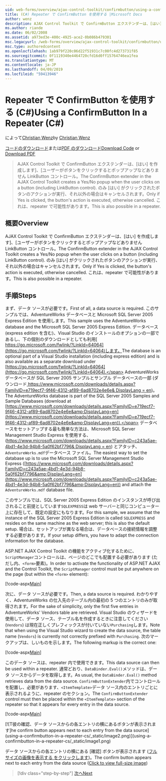 ```yaml
---
uid: web-forms/overview/ajax-control-toolkit/confirmbutton/using-a-confirmbutton-in-a-repeater-cs
title: (C#) Repeater で ConfirmButton を使用する |Microsoft Docs
author: wenz
description: AJAX Control Toolkit で ConfirmButton エクステンダーは、[はい] を作成します]、[ユーザーがボタンをクリックするとポップアップなどありません LinkButton コントロール。 場合にのみが [はい] がしています.
ms.author: riande
ms.date: 06/02/2008
ms.assetid: a973ed3e-400c-4925-ace2-0b086b479301
msc.legacyurl: /web-forms/overview/ajax-control-toolkit/confirmbutton/using-a-confirmbutton-in-a-repeater-cs
msc.type: authoredcontent
ms.openlocfilehash: 1ab979f220c06d22f51931c7c00fc4d273731f85
ms.sourcegitcommit: 0f1119340e4464720cfd16d0ff15764746ea1fea
ms.translationtype: MT
ms.contentlocale: ja-JP
ms.lasthandoff: 04/09/2019
ms.locfileid: "59413946"
---
```

# <a name="using-a-confirmbutton-in-a-repeater-c"></a><span data-ttu-id="af0a0-104">Repeater で ConfirmButton を使用する (C#)</span><span class="sxs-lookup"><span data-stu-id="af0a0-104">Using a ConfirmButton In a Repeater (C#)</span></span>

<span data-ttu-id="af0a0-105">によって[Christian Wenz](https://github.com/wenz)</span><span class="sxs-lookup"><span data-stu-id="af0a0-105">by [Christian Wenz](https://github.com/wenz)</span></span>

<span data-ttu-id="af0a0-106">[コードのダウンロード](http://download.microsoft.com/download/8/6/d/86dea6c6-bb92-4fa6-aa14-f8c0f82100f5/ConfirmButton1.cs.zip)または[PDF のダウンロード](http://download.microsoft.com/download/b/6/a/b6ae89ee-df69-4c87-9bfb-ad1eb2b23373/confirmbutton1CS.pdf)</span><span class="sxs-lookup"><span data-stu-id="af0a0-106">[Download Code](http://download.microsoft.com/download/8/6/d/86dea6c6-bb92-4fa6-aa14-f8c0f82100f5/ConfirmButton1.cs.zip) or [Download PDF](http://download.microsoft.com/download/b/6/a/b6ae89ee-df69-4c87-9bfb-ad1eb2b23373/confirmbutton1CS.pdf)</span></span>

> <span data-ttu-id="af0a0-107">AJAX Control Toolkit で ConfirmButton エクステンダーは、[はい] を作成します]、[ユーザーがボタンをクリックするとポップアップなどありません LinkButton コントロール。</span><span class="sxs-lookup"><span data-stu-id="af0a0-107">The ConfirmButton extender in the AJAX Control Toolkit creates a Yes/No popup when the user clicks on a button (including LinkButton control).</span></span> <span data-ttu-id="af0a0-108">のみ [はい] がクリックされたボタンのアクションが実行、それ以外の場合はキャンセルされます。</span><span class="sxs-lookup"><span data-stu-id="af0a0-108">Only if Yes is clicked, the button's action is executed, otherwise cancelled.</span></span> <span data-ttu-id="af0a0-109">これは、repeater で可能性があります。</span><span class="sxs-lookup"><span data-stu-id="af0a0-109">This is also possible in a repeater.</span></span>


## <a name="overview"></a><span data-ttu-id="af0a0-110">概要</span><span class="sxs-lookup"><span data-stu-id="af0a0-110">Overview</span></span>

<span data-ttu-id="af0a0-111">AJAX Control Toolkit で ConfirmButton エクステンダーは、[はい] を作成します]、[ユーザーがボタンをクリックするとポップアップなどありません LinkButton コントロール。</span><span class="sxs-lookup"><span data-stu-id="af0a0-111">The ConfirmButton extender in the AJAX Control Toolkit creates a Yes/No popup when the user clicks on a button (including LinkButton control).</span></span> <span data-ttu-id="af0a0-112">のみ [はい] がクリックされたボタンのアクションが実行、それ以外の場合はキャンセルされます。</span><span class="sxs-lookup"><span data-stu-id="af0a0-112">Only if Yes is clicked, the button's action is executed, otherwise cancelled.</span></span> <span data-ttu-id="af0a0-113">これは、repeater で可能性があります。</span><span class="sxs-lookup"><span data-stu-id="af0a0-113">This is also possible in a repeater.</span></span>

## <a name="steps"></a><span data-ttu-id="af0a0-114">手順</span><span class="sxs-lookup"><span data-stu-id="af0a0-114">Steps</span></span>

<span data-ttu-id="af0a0-115">まず、データ ソースが必要です。</span><span class="sxs-lookup"><span data-stu-id="af0a0-115">First of all, a data source is required.</span></span> <span data-ttu-id="af0a0-116">このサンプルでは、AdventureWorks データベースと Microsoft SQL Server 2005 Express Edition を使用します。</span><span class="sxs-lookup"><span data-stu-id="af0a0-116">This sample uses the AdventureWorks database and the Microsoft SQL Server 2005 Express Edition.</span></span> <span data-ttu-id="af0a0-117">データベース (express edition を含む)、Visual Studio のインストールのオプションの一部であるし、下の個別のダウンロードとしても利用[ https://go.microsoft.com/fwlink/?LinkId=64064](https://go.microsoft.com/fwlink/?LinkId=64064)します。</span><span class="sxs-lookup"><span data-stu-id="af0a0-117">The database is an optional part of a Visual Studio installation (including express edition) and is also available as a separate download under [https://go.microsoft.com/fwlink/?LinkId=64064](https://go.microsoft.com/fwlink/?LinkId=64064).</span></span> <span data-ttu-id="af0a0-118">AdventureWorks データベースが SQL Server 2005 サンプルとサンプル データベースの一部 (ダウンロード[ https://www.microsoft.com/downloads/details.aspx?FamilyID=e719ecf7-9f46-4312-af89-6ad8702e4e6e&amp; DisplayLang = en](https://www.microsoft.com/downloads/details.aspx?FamilyID=e719ecf7-9f46-4312-af89-6ad8702e4e6e&amp;DisplayLang=en))。</span><span class="sxs-lookup"><span data-stu-id="af0a0-118">The AdventureWorks database is part of the SQL Server 2005 Samples and Sample Databases (download at [https://www.microsoft.com/downloads/details.aspx?FamilyID=e719ecf7-9f46-4312-af89-6ad8702e4e6e&amp;DisplayLang=en](https://www.microsoft.com/downloads/details.aspx?FamilyID=e719ecf7-9f46-4312-af89-6ad8702e4e6e&amp;DisplayLang=en)).</span></span> <span data-ttu-id="af0a0-119">データベースをセットアップする最も簡単な方法は、Microsoft SQL Server Management Studio Express を使用する、([https://www.microsoft.com/downloads/details.aspx?FamilyID=c243a5ae-4bd1-4e3d-94b8-5a0f62bf7796&amp; DisplayLang = en](https://www.microsoft.com/downloads/details.aspx?FamilyID=c243a5ae-4bd1-4e3d-94b8-5a0f62bf7796&amp;DisplayLang=en)) とアタッチ、`AdventureWorks.mdf`データベース ファイル。</span><span class="sxs-lookup"><span data-stu-id="af0a0-119">The easiest way to set the database up is to use the Microsoft SQL Server Management Studio Express ([https://www.microsoft.com/downloads/details.aspx?FamilyID=c243a5ae-4bd1-4e3d-94b8-5a0f62bf7796&amp;DisplayLang=en](https://www.microsoft.com/downloads/details.aspx?FamilyID=c243a5ae-4bd1-4e3d-94b8-5a0f62bf7796&amp;DisplayLang=en)) and attach the `AdventureWorks.mdf` database file.</span></span>

<span data-ttu-id="af0a0-120">このサンプルでは、SQL Server 2005 Express Edition のインスタンスが呼び出されること前提としています`SQLEXPRESS`は web サーバーと同じコンピューター上に存在して、既定の設定にもなります。</span><span class="sxs-lookup"><span data-stu-id="af0a0-120">For this sample, we assume that the instance of the SQL Server 2005 Express Edition is called `SQLEXPRESS` and resides on the same machine as the web server; this is also the default setup.</span></span> <span data-ttu-id="af0a0-121">場合は、セットアップが異なる場合は、データベースの接続情報を調整する必要があります。</span><span class="sxs-lookup"><span data-stu-id="af0a0-121">If your setup differs, you have to adapt the connection information for the database.</span></span>

<span data-ttu-id="af0a0-122">ASP.NET AJAX Control Toolkit の機能をアクティブ化するために、`ScriptManager`コントロールは、ページのどこでも配置する必要があります (ただし内、`<form>`要素)。</span><span class="sxs-lookup"><span data-stu-id="af0a0-122">In order to activate the functionality of ASP.NET AJAX and the Control Toolkit, the `ScriptManager` control must be put anywhere on the page (but within the `<form>` element):</span></span>

[!code-aspx[Main](using-a-confirmbutton-in-a-repeater-cs/samples/sample1.aspx)]

<span data-ttu-id="af0a0-123">次に、データ ソースが必要です。</span><span class="sxs-lookup"><span data-stu-id="af0a0-123">Then, a data source is required.</span></span> <span data-ttu-id="af0a0-124">わかりやすく、AdventureWorks の仕入先のテーブル内の最初の 5 つのエントリのみが取得されます。</span><span class="sxs-lookup"><span data-stu-id="af0a0-124">For the sake of simplicity, only the first five entries in AdventureWorks' Vendors table are retrieved.</span></span> <span data-ttu-id="af0a0-125">Visual Studio のウィザードを使用して、データ ソース、テーブル名を作成するときに注意してください (`Vendors`) は現在正しくプレフィックスが付いていない`Purchasing`します。</span><span class="sxs-lookup"><span data-stu-id="af0a0-125">Note that when using the Visual Studio wizard to create the data source, the table name (`Vendors`) is currently not correctly prefixed with `Purchasing`.</span></span> <span data-ttu-id="af0a0-126">次のマークアップは、しいものを示します。</span><span class="sxs-lookup"><span data-stu-id="af0a0-126">The following markup is the correct one:</span></span>

[!code-aspx[Main](using-a-confirmbutton-in-a-repeater-cs/samples/sample2.aspx)]

<span data-ttu-id="af0a0-127">このデータ ソースは、repeater 内で使用できます。</span><span class="sxs-lookup"><span data-stu-id="af0a0-127">This data source can then be used within a repeater.</span></span> <span data-ttu-id="af0a0-128">通常どおり、`DataBinder.Eval()`メソッドは、データ ソースからデータを取得します。</span><span class="sxs-lookup"><span data-stu-id="af0a0-128">As usual, the `DataBinder.Eval()` method retrieves data from the data source.</span></span> <span data-ttu-id="af0a0-129">`ConfirmButtonExtender`内でコントロールを配置し、必要があります、`<ItemTemplate>`データ ソース内のエントリごとに表示されるように、repeater のセクション。</span><span class="sxs-lookup"><span data-stu-id="af0a0-129">The `ConfirmButtonExtender` control must then be placed within the `<ItemTemplate>` section of the repeater so that it appears for every entry in the data source.</span></span>

[!code-aspx[Main](using-a-confirmbutton-in-a-repeater-cs/samples/sample3.aspx)]


[![T<span data-ttu-id="af0a0-130">彼の確認、データ ソースからの各エントリの横にあるボタンが表示されます]</span><span class="sxs-lookup"><span data-stu-id="af0a0-130">he confirm button appears next to each entry from the data source]</span></span>(using-a-confirmbutton-in-a-repeater-cs/_static/image2.png)](using-a-confirmbutton-in-a-repeater-cs/_static/image1.png)

<span data-ttu-id="af0a0-131">データ ソースからの各エントリの横にある [確認] ボタンが表示されます ([フルサイズの画像を表示する をクリックします](using-a-confirmbutton-in-a-repeater-cs/_static/image3.png))。</span><span class="sxs-lookup"><span data-stu-id="af0a0-131">The confirm button appears next to each entry from the data source ([Click to view full-size image](using-a-confirmbutton-in-a-repeater-cs/_static/image3.png))</span></span>

> [!div class="step-by-step"]
> [<span data-ttu-id="af0a0-132">次へ</span><span class="sxs-lookup"><span data-stu-id="af0a0-132">Next</span></span>](using-a-confirmbutton-in-a-repeater-vb.md)
